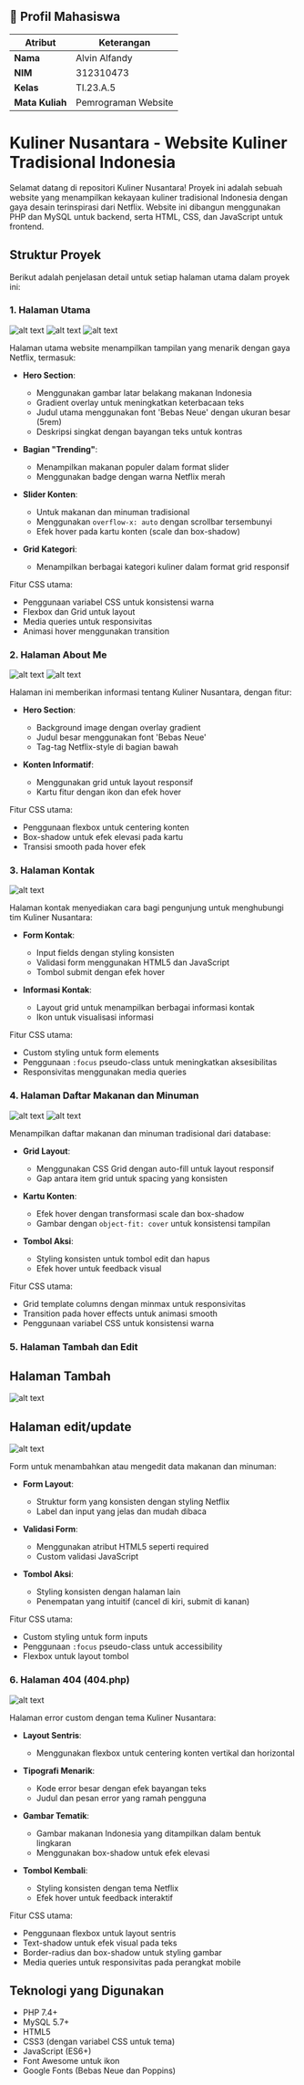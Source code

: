 ## 👤 Profil Mahasiswa

| Atribut         | Keterangan          |
| --------------- | ------------------- |
| **Nama**        | Alvin Alfandy       |
| **NIM**         | 312310473           |
| **Kelas**       | TI.23.A.5           |
| **Mata Kuliah** | Pemrograman Website |

# Kuliner Nusantara - Website Kuliner Tradisional Indonesia

Selamat datang di repositori Kuliner Nusantara! Proyek ini adalah sebuah website yang menampilkan kekayaan kuliner tradisional Indonesia dengan gaya desain terinspirasi dari Netflix. Website ini dibangun menggunakan PHP dan MySQL untuk backend, serta HTML, CSS, dan JavaScript untuk frontend.

## Struktur Proyek

Berikut adalah penjelasan detail untuk setiap halaman utama dalam proyek ini:

### 1. Halaman Utama

![alt text](images/github/image-3.png)
![alt text](images/github/image-1.png)
![alt text](images/github/image-2.png)

Halaman utama website menampilkan tampilan yang menarik dengan gaya Netflix, termasuk:

- **Hero Section**:

  - Menggunakan gambar latar belakang makanan Indonesia
  - Gradient overlay untuk meningkatkan keterbacaan teks
  - Judul utama menggunakan font 'Bebas Neue' dengan ukuran besar (5rem)
  - Deskripsi singkat dengan bayangan teks untuk kontras

- **Bagian "Trending"**:

  - Menampilkan makanan populer dalam format slider
  - Menggunakan badge dengan warna Netflix merah

- **Slider Konten**:

  - Untuk makanan dan minuman tradisional
  - Menggunakan `overflow-x: auto` dengan scrollbar tersembunyi
  - Efek hover pada kartu konten (scale dan box-shadow)

- **Grid Kategori**:
  - Menampilkan berbagai kategori kuliner dalam format grid responsif

Fitur CSS utama:

- Penggunaan variabel CSS untuk konsistensi warna
- Flexbox dan Grid untuk layout
- Media queries untuk responsivitas
- Animasi hover menggunakan transition

### 2. Halaman About Me

![alt text](images/github/image-5.png)
![alt text](images/github/image-6.png)

Halaman ini memberikan informasi tentang Kuliner Nusantara, dengan fitur:

- **Hero Section**:

  - Background image dengan overlay gradient
  - Judul besar menggunakan font 'Bebas Neue'
  - Tag-tag Netflix-style di bagian bawah

- **Konten Informatif**:
  - Menggunakan grid untuk layout responsif
  - Kartu fitur dengan ikon dan efek hover

Fitur CSS utama:

- Penggunaan flexbox untuk centering konten
- Box-shadow untuk efek elevasi pada kartu
- Transisi smooth pada hover efek

### 3. Halaman Kontak

![alt text](images/github/image-7.png)

Halaman kontak menyediakan cara bagi pengunjung untuk menghubungi tim Kuliner Nusantara:

- **Form Kontak**:

  - Input fields dengan styling konsisten
  - Validasi form menggunakan HTML5 dan JavaScript
  - Tombol submit dengan efek hover

- **Informasi Kontak**:
  - Layout grid untuk menampilkan berbagai informasi kontak
  - Ikon untuk visualisasi informasi

Fitur CSS utama:

- Custom styling untuk form elements
- Penggunaan `:focus` pseudo-class untuk meningkatkan aksesibilitas
- Responsivitas menggunakan media queries

### 4. Halaman Daftar Makanan dan Minuman

![alt text](images/github/image-8.png)
![alt text](images/github/image-9.png)

Menampilkan daftar makanan dan minuman tradisional dari database:

- **Grid Layout**:

  - Menggunakan CSS Grid dengan auto-fill untuk layout responsif
  - Gap antara item grid untuk spacing yang konsisten

- **Kartu Konten**:

  - Efek hover dengan transformasi scale dan box-shadow
  - Gambar dengan `object-fit: cover` untuk konsistensi tampilan

- **Tombol Aksi**:
  - Styling konsisten untuk tombol edit dan hapus
  - Efek hover untuk feedback visual

Fitur CSS utama:

- Grid template columns dengan minmax untuk responsivitas
- Transition pada hover effects untuk animasi smooth
- Penggunaan variabel CSS untuk konsistensi warna

### 5. Halaman Tambah dan Edit

## Halaman Tambah

![alt text](images/github/image-10.png)

## Halaman edit/update

![alt text](images/github/image-11.png)

Form untuk menambahkan atau mengedit data makanan dan minuman:

- **Form Layout**:

  - Struktur form yang konsisten dengan styling Netflix
  - Label dan input yang jelas dan mudah dibaca

- **Validasi Form**:

  - Menggunakan atribut HTML5 seperti required
  - Custom validasi JavaScript

- **Tombol Aksi**:
  - Styling konsisten dengan halaman lain
  - Penempatan yang intuitif (cancel di kiri, submit di kanan)

Fitur CSS utama:

- Custom styling untuk form inputs
- Penggunaan `:focus` pseudo-class untuk accessibility
- Flexbox untuk layout tombol

### 6. Halaman 404 (404.php)

![alt text](images/github/image-12.png)

Halaman error custom dengan tema Kuliner Nusantara:

- **Layout Sentris**:

  - Menggunakan flexbox untuk centering konten vertikal dan horizontal

- **Tipografi Menarik**:

  - Kode error besar dengan efek bayangan teks
  - Judul dan pesan error yang ramah pengguna

- **Gambar Tematik**:

  - Gambar makanan Indonesia yang ditampilkan dalam bentuk lingkaran
  - Menggunakan box-shadow untuk efek elevasi

- **Tombol Kembali**:
  - Styling konsisten dengan tema Netflix
  - Efek hover untuk feedback interaktif

Fitur CSS utama:

- Penggunaan flexbox untuk layout sentris
- Text-shadow untuk efek visual pada teks
- Border-radius dan box-shadow untuk styling gambar
- Media queries untuk responsivitas pada perangkat mobile

## Teknologi yang Digunakan

- PHP 7.4+
- MySQL 5.7+
- HTML5
- CSS3 (dengan variabel CSS untuk tema)
- JavaScript (ES6+)
- Font Awesome untuk ikon
- Google Fonts (Bebas Neue dan Poppins)
